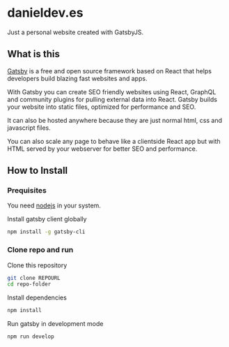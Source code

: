 # danieldev.es

Just a personal website created with GatsbyJS.

## What is this

[Gatsby](https://www.gatsbyjs.org/) is a free and open source framework based on React that helps developers build blazing fast websites and apps.

With Gatsby you can create SEO friendly websites using React, GraphQL and community plugins for pulling external data into React. Gatsby builds your website into static files, optimized for performance and SEO.

It can also be hosted anywhere because they are just normal html, css and javascript files.

You can also scale any page to behave like a clientside React app but with HTML served by your webserver for better SEO and performance.

## How to Install

### Prequisites

You need [nodejs](https://nodejs.org/en/download/) in your system.

Install gatsby client globally

```sh
npm install -g gatsby-cli
```

### Clone repo and run

Clone this repository

```sh
git clone REPOURL
cd repo-folder
```

Install dependencies

```sh
npm install
```

Run gatsby in development mode

```sh
npm run develop
```
